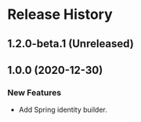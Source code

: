 # Release History

## 1.2.0-beta.1 (Unreleased)


## 1.0.0 (2020-12-30)
### New Features
- Add Spring identity builder. 
